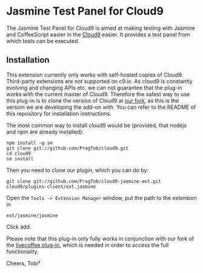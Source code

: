 Jasmine Test Panel for Cloud9
==================

The Jasmine Test Panel for Cloud9 is aimed at making testing with Jasmine and CoffeeScript easier in the [Cloud9](c9.io) easier. It provides a test panel from which tests can be executed.

Installation
------------
This extension currently only works with self-hosted copies of Cloud9. Third-party extensions are not supported on c9.io. As cloud9 is constantly evolving and changing APIs etc. we can not guarantee that the plug-in works with the current master of Cloud9. Therefore the safest way to use this plug-in is to clone the version of Cloud9 at [our fork](https://github.com/PragTob/cloud9), as this is the version we are developing the add-on with. You can refer to the README of this repository for installation instructions.

The most common way to install cloud9 would be (provided, that nodejs and npm are already installed):

    npm install -g sm
    git clone git://github.com/PragTob/cloud9.git
    cd cloud9
    sm install
    
Then you need to clone our plugin, which you can do by:

    git clone git://github.com/PragTob/cloud9-jasmine-ext.git cloud9/plugins-client/ext.jasmine

Open the `Tools -> Extension Manager` window, put the path to the extension in

    ext/jasmine/jasmine

Click add.

Please note that this plug-in only fully works in conjunction with our fork of the [livecoffee plug-in](https://github.com/PragTob/cloud9-livecoffee-ext), which is needed in order to access the full functionality.

Cheers,
Tobi²
